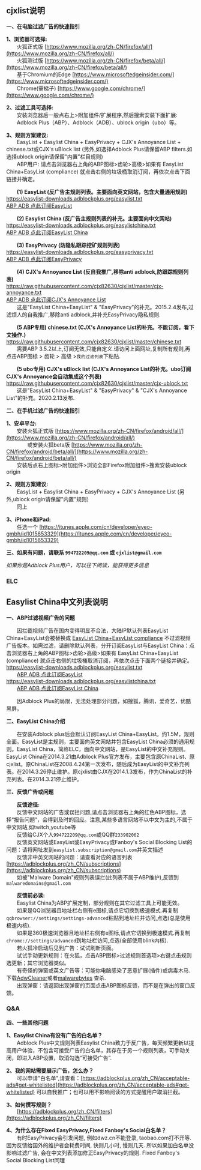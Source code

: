 **cjxlist说明**<br>
----
**一、在电脑过滤广告的快速指引**<br>

**1、浏览器可选择:**<br>
&emsp;&emsp;火狐正式版 [https://www.mozilla.org/zh-CN/firefox/all/](https://www.mozilla.org/zh-CN/firefox/all/) <br>
&emsp;&emsp;火狐测试版 [https://www.mozilla.org/zh-CN/firefox/beta/all/](https://www.mozilla.org/zh-CN/firefox/beta/all/)<br>
&emsp;&emsp;基于Chromium的Edge [https://www.microsoftedgeinsider.com/](https://www.microsoftedgeinsider.com/)<br>
&emsp;&emsp;Chrome(需梯子) [https://www.google.com/chrome/](https://www.google.com/chrome/)<br>

**2、过滤工具可选择:**<br>
&emsp;&emsp;安装浏览器后一般点右上>附加组件/扩展程序,然后搜索安装下面扩展:<br>
&emsp;&emsp;Adblock Plus（ABP）、Adblock（ADB）、ublock origin（ubo）等。<br>

**3、规则方案建议:** <br>
&emsp;&emsp;EasyList + Easylist China + EasyPrivacy + CJX's Annoyance List + chinese.txt或CJX's uBlock list (另外,如选择Adblock Plus请保留ABP filters.如选择ublock origin请保留"内置"栏目规则)<br>
&emsp;&emsp;ABP用户: 请点击浏览器右上角的ABP图标>齿轮>高级>如果有 EasyList China+EasyList (compliance) 就点击右侧的垃圾桶取消订阅，再依次点击下面链接并确定。

&emsp;&emsp;**(1) EasyList (反广告主规则列表。主要面向英文网站，包含大量通用规则)**<br>
https://easylist-downloads.adblockplus.org/easylist.txt<br>
[ABP ADB 点此订阅EasyList](https://subscribe.adblockplus.org?location=https://easylist-downloads.adblockplus.org/easylist.txt&title=EasyList "EasyList")<br>

&emsp;&emsp;**(2) Easylist China (反广告主规则列表的补充。主要面向中文网站)**<br>
https://easylist-downloads.adblockplus.org/easylistchina.txt<br>
[ABP ADB 点此订阅EasyList China](https://subscribe.adblockplus.org?location=https://easylist-downloads.adblockplus.org/easylistchina.txt&title=EasyList%20China "EasyList China")<br>

&emsp;&emsp;**(3) EasyPrivacy (防隐私跟踪挖矿规则列表)**<br>
https://easylist-downloads.adblockplus.org/easyprivacy.txt<br>
[ABP ADB 点此订阅EasyPrivacy](https://subscribe.adblockplus.org?location=https://easylist-downloads.adblockplus.org/easyprivacy.txt&title=EasyPrivacy "EasyPrivacy")<br>

&emsp;&emsp;**(4) CJX's Annoyance List (反自我推广,移除anti adblock,防跟踪规则列表)**<br>
https://raw.githubusercontent.com/cjx82630/cjxlist/master/cjx-annoyance.txt<br>
[ABP ADB 点此订阅CJX's Annoyance List](https://subscribe.adblockplus.org?location=https://raw.githubusercontent.com/cjx82630/cjxlist/master/cjx-annoyance.txt&title=CJX "CJX's Annoyance List")<br> 
&emsp;&emsp;这是"EasyList China+EasyList" & "EasyPrivacy"的补充。2015.2.4发布,过滤烦人的自我推广,移除anti adblock,并补充EasyPrivacy隐私规则.<br>

&emsp;&emsp;**(5 ABP专用) chinese.txt (CJX's Annoyance List的补充。不能订阅，看下文操作.)**<br>
https://raw.githubusercontent.com/cjx82630/cjxlist/master/chinese.txt<br>
&emsp;&emsp;需要ABP 3.5.2以上,订阅无效,只能自定义.请访问上面网址,复制所有规则,再点击ABP图标 > 齿轮 > 高级 >`我的过滤列表`下粘贴.<br>

&emsp;&emsp;**(5 ubo专用) CJX's uBlock list (CJX's Annoyance List的补充。ubo订阅CJX's Annoyance会自动集成这个列表)**<br>
https://raw.githubusercontent.com/cjx82630/cjxlist/master/cjx-ublock.txt<br>
&emsp;&emsp;这是"EasyList China+EasyList" & "EasyPrivacy" & "CJX's Annoyance List"的补充。2020.2.13发布.<br>

**二、在手机过滤广告的快速指引**<br>

**1、安卓平台:**<br>
&emsp;&emsp;安装火狐正式版 [https://www.mozilla.org/zh-CN/firefox/android/all/](https://www.mozilla.org/zh-CN/firefox/android/all/)<br>
&emsp;&emsp;&emsp;&emsp;或安装火狐beta版 [https://www.mozilla.org/zh-CN/firefox/android/beta/all/](https://www.mozilla.org/zh-CN/firefox/android/beta/all/) <br>
&emsp;&emsp;安装后点右上图标>附加组件>浏览全部Firefox附加组件>搜索安装ublock origin<br>

**2、规则方案建议:**<br>
&emsp;&emsp;EasyList + Easylist China + EasyPrivacy + CJX's Annoyance List (另外,ublock origin请保留"内置"规则)<br>
&emsp;&emsp;同上<br>

**3、iPhone和iPad:**<br>
&emsp;&emsp;任选一个 [https://itunes.apple.com/cn/developer/eyeo-gmbh/id1015653329](https://itunes.apple.com/cn/developer/eyeo-gmbh/id1015653329)<br>

**三、如果有问题，请联系 `994722209@qq.com` 或 `cjxlist@gmail.com`**  <br>

*如果你是Adblock Plus用户，可以往下阅读，能获得更多信息*<br>

### ELC

**Easylist China中文列表说明**<br>
----
**一、ABP过滤视频广告的问题**<br>

&emsp;&emsp;因拦截视频广告在国内变得明显不合法，大陆IP默认列表EasyList China+EasyList会被替换成 [EasyList China+EasyList compliance](https://easylist-downloads.adblockplus.org/easylistchina+easylistchina_compliance+easylist.txt) 不过滤视频广告版本。如需过滤，请删除默认列表，分开订阅EasyList与EasyList China：点击浏览器右上角的ABP图标>齿轮>高级>如果有 EasyList China+EasyList (compliance) 就点击右侧的垃圾桶取消订阅，再依次点击下面两个链接并确定。<br>
 https://easylist-downloads.adblockplus.org/easylist.txt<br>
 &emsp;&emsp;[ABP ADB 点此订阅EasyList](https://subscribe.adblockplus.org?location=https://easylist-downloads.adblockplus.org/easylist.txt&title=EasyList "EasyList")  <br>
 https://easylist-downloads.adblockplus.org/easylistchina.txt<br>
 &emsp;&emsp;[ABP ADB 点此订阅EasyList China](https://subscribe.adblockplus.org?location=https://easylist-downloads.adblockplus.org/easylistchina.txt&title=EasyList%20China "EasyList China")   <br>

&emsp;&emsp;因Adblock Plus的局限，无法处理部分问题，如搜狐，腾讯，爱奇艺，优酷黑屏。<br>

**二、EasyList China介绍**<br>

&emsp;&emsp;在安装Adblock plus后会默认订阅EasyList China+EasyList。约1.5M，规则全面。EasyList是主规则，主要面向英文网站并包含EasyList China必须的通用规则。EasyList China，简称ELC，面向中文网站，是EasyList的中文补充规则。EasyList China在2014.3.21由Adblock Plus官方发布，主要包含原ChinaList、原cjxlist。原ChinaList在2008.4.24第一次发布，随后成为EasyList的中文补充列表。在2014.3.26停止维护。原cjxlist由CJX在2014.1.3发布，作为ChinaList的补充列表。在2014.3.21停止维护。<br>

**三、反馈广告或问题**<br>

&emsp;&emsp;**反馈途径:**  <br>
&emsp;&emsp;反馈中文网站的广告或误拦问题,请点击浏览器右上角的红色ABP图标，选择“报告问题”，会得到及时的回应。注意,某些多语言网站不以中文为主的,不属于中文网站,如twitch,youtube等 <br>
&emsp;&emsp;反馈给CJX个人`994722209@qq.com`或QQ群`233902062` <br>
&emsp;&emsp;反馈英文网站或EasyList或EasyPrivacy或Fanboy's Social Blocking List的问题：请将网址发到`easylist.subscription@gmail.com`并英文描述<br>
&emsp;&emsp;反馈非中英文网站的问题：请查看对应的语言列表[https://adblockplus.org/zh_CN/subscriptions](https://adblockplus.org/zh_CN/subscriptions)<br>
&emsp;&emsp;如被"Malware Domain"规则列表误拦(此列表不属于ABP维护),反馈到`malwaredomains@gmail.com`  <br>

&emsp;&emsp;**反馈前必读:**  <br>
&emsp;&emsp;Easylist China为ABP扩展定制，部分规则在其它过滤工具上可能无效。<br>
&emsp;&emsp;如果是QQ浏览器且地址栏右侧有e图标,请点它切换到极速模式.再复制`qqbrowser://settings/settings-advanced`粘贴到地址栏并访问,点选(总是使用极速内核).<br>
&emsp;&emsp;如果是360极速浏览器且地址栏右侧有e图标,请点它切换到极速模式.再复制`chrome://settings/advanced`到地址栏访问,点选(全部使用blink内核).<br>
&emsp;&emsp;若火狐冷启动后见到广告：试试刷新页面。<br>
&emsp;&emsp;试试手动更新规则：在火狐，点击ABP图标>过滤规则首选项>右键点击规则选更新；其它浏览器类似。<br>
&emsp;&emsp;有奇怪的弹窗或英文广告等：可能你电脑感染了恶意扩展(插件)或病毒木马.下载[AdwCleaner](http://www.bleepingcomputer.com/download/adwcleaner/)或者[malwarebytes](http://www.malwarebytes.org/antimalware/) 查杀. <br>
&emsp;&emsp;出现弹窗：请返回出现弹窗的页面点击ABP图标反馈，而不是在弹出的窗口反馈。<br>

### Q&A

**四、一些其他问题**<br>

**1、Easylist China有没有广告的白名单？**<br>
&emsp;&emsp;Adblock Plus中文规则列表Easylist China致力于反广告，每天频繁更新以提高用户体验，不包含可接受广告的白名单，其存在于另一个规则列表，可手动关闭，即进入ABP设置，取消勾选“可接受广告”.<br>

**2、我的网站需要展示广告，怎么办？**<br>
&emsp;&emsp;可以申请"白名单",请查看：[https://adblockplus.org/zh_CN/acceptable-ads#get-whitelisted](https://adblockplus.org/zh_CN/acceptable-ads#get-whitelisted)  可以自我推广；也可以用不影响阅读的方式提醒用户取消拦截。<br>

**3、如何撰写规则？**<br>
&emsp;&emsp;[https://adblockplus.org/zh_CN/filters](https://adblockplus.org/zh_CN/filters)<br>

**4、为什么存在Fixed EasyPrivacy,Fixed Fanboy's Social白名单？**<br>
&emsp;&emsp;有时EasyPrivacy会引发问题, 例如dwz.cn不能登录, taobao.com打不开等. 因为反馈给国外的维护者会耗费时间, 快则几小时, 慢则几天. 所以如果加白名单没影响过滤广告, 会在中文列表添加修正EasyPrivacy的规则.  Fixed Fanboy's Social Blocking List同理<br>
